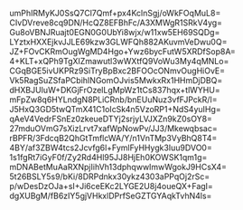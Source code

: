 umPhIRMyKJ0SsQ7Cl7Qmf+px4KclnSgj/oWkFOqMuL8=
CIvDVreve8cq9DN/HcQZ8EFBhFc/A3XMWgR1SRkV4yg=
Gu8oVBNJRuajt0EGN0G0UbYi8wjx/w11xw5EH69SQDg=
LYztxHXXEjkvJJLE69kzw3GLWFQh882AKuvmVeDwu0Q=
JZ+FOvCKRmOugWgMD4Hgo+Ywz6bycFutW5XRDfSop8A=
4+KLT+xQPh9TgXIZmawutl3wWXtfQ9VoWu3My4qMNLo=
CGqBGE5ivUKPRz9SiTryBpBxc2BFOOcONmvOugHiOvE=
Vk5RagSuZSfaPCbihINGomOJvis5MwkxRx1HHmDjDBQ=
dHXBJUIuW+DKGjFrOzelLgMpWz1tCs837hqx+tlWYHU=
mFpZw8q6HYLndgN8PLiCRnb/bnEUuNuz3vfFJPckR/I=
J5HxQ3GD5twQTmX41C1oIcSk4n5VzoRP1+NdS4yuIHg=
qAeV4VedrFSnEz0zkeueDTYj2srjyLVJXZn9kZ0sOY8=
27mduOVmG7sXizLrvt7xafWpNowPv/JJ3/Mkewqbsac=
rBPFR/3FdcqB2QhGtTmflcWA/Y/n1VnTMp3VyBhQ8T4=
4BY/af3ZBW4tcs2Jcvfg6l+FymlFyHHygk3Iuu9DVO0=
1s1fgRt7iGyF0f/Zy2Rd4Hl95JJ8HjEh0KOWSK1qm1g=
mDNABetMuAaRXNpjIihVh13dphqwwImwWgokJ9HCsX4=
5t26BSLY5s9/bKi/8DRPdnkx30ykz4303aPPqOj2rSc=
p/wDesDzOJa+sI+Ji6ceEKc2LYGE2U8j4oueQX+FagI=
dgXUBgM/fB6zIY5gjVHkxlDPrfSeGZTGYAqkTvhN4ls=
